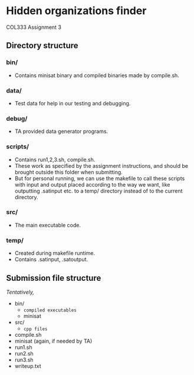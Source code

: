 # Hidden organizations finder

COL333 Assignment 3

## Directory structure

### bin/

- Contains minisat binary and compiled binaries made by compile.sh.

### data/

- Test data for help in our testing and debugging.

### debug/

- TA provided data generator programs.

### scripts/

- Contains run1,2,3.sh, compile.sh.
- These work as specified by the assignment instructions, and should be brought outside this folder when submitting.
- But for personal running, we can use the makefile to call these scripts with input and output placed according to the way we want, like outputting .satinput etc. to a temp/ directory instead of to the current directory.

### src/

- The main executable code.

### temp/

- Created during makefile runtime.
- Contains .satinput, .satoutput.

## Submission file structure

_Tentatively,_

- bin/
  - `compiled executables`
  - minisat
- src/
  - `cpp files`
- compile.sh
- minisat (again, if needed by TA)
- run1.sh
- run2.sh
- run3.sh
- writeup.txt
